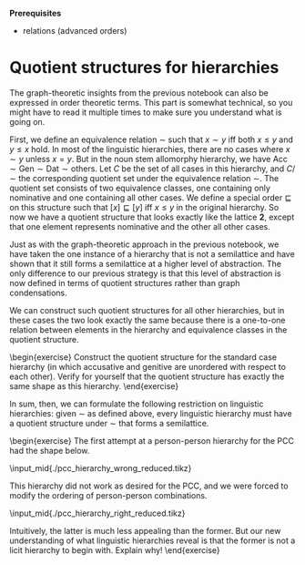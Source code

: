 **Prerequisites**

- relations (advanced orders)

# Quotient structures for hierarchies

The graph-theoretic insights from the previous notebook can also be expressed in order theoretic terms.
This part is somewhat technical, so you might have to read it multiple times to make sure you understand what is going on.

First, we define an equivalence relation $\sim$ such that $x \sim y$ iff both $x \leq y$ and $y \leq x$ hold.
In most of the linguistic hierarchies, there are no cases where $x \sim y$ unless $x = y$.
But in the noun stem allomorphy hierarchy, we have
$\text{Acc} \sim \text{Gen} \sim \text{Dat} \sim \text{others}$.
Let $C$ be the set of all cases in this hierarchy, and $C/\sim$ the corresponding quotient set under the equivalence relation $\sim$.
The quotient set consists of two equivalence classes, one containing only nominative and one containing all other cases.
We define a special order $\sqsubseteq$ on this structure such that $[x] \sqsubseteq [y]$ iff $x \leq y$ in the original hierarchy.
So now we have a quotient structure that looks exactly like the lattice **2**, except that one element represents nominative and the other all other cases.

Just as with the graph-theoretic approach in the previous notebook, we have taken the one instance of a hierarchy that is not a semilattice and have shown that it still forms a semilattice at a higher level of abstraction.
The only difference to our previous strategy is that this level of abstraction is now defined in terms of quotient structures rather than graph condensations.

We can construct such quotient structures for all other hierarchies, but in these cases the two look exactly the same because there is a one-to-one relation between elements in the hierarchy and equivalence classes in the quotient structure.

\begin{exercise}
Construct the quotient structure for the standard case hierarchy (in which accusative and genitive are unordered with respect to each other).
Verify for yourself that the quotient structure has exactly the same shape as this hierarchy.
\end{exercise}

In sum, then, we can formulate the following restriction on linguistic hierarchies: given $\sim$ as defined above, every linguistic hierarchy must have a quotient structure under $\sim$ that forms a semilattice.

\begin{exercise}
The first attempt at a person-person hierarchy for the PCC had the shape below.

\input_mid{./pcc_hierarchy_wrong_reduced.tikz}

This hierarchy did not work as desired for the PCC, and we were forced to modify the ordering of person-person combinations.

\input_mid{./pcc_hierarchy_right_reduced.tikz}

Intuitively, the latter is much less appealing than the former.
But our new understanding of what linguistic hierarchies reveal is that the former is not a licit hierarchy to begin with.
Explain why!
\end{exercise}
